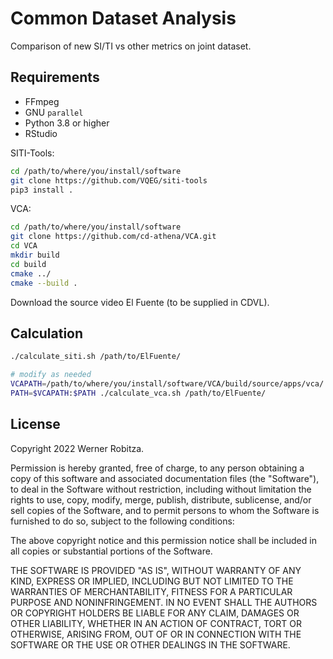 # Common Dataset Analysis

Comparison of new SI/TI vs other metrics on joint dataset.

## Requirements

- FFmpeg
- GNU `parallel`
- Python 3.8 or higher
- RStudio

SITI-Tools:

```bash
cd /path/to/where/you/install/software
git clone https://github.com/VQEG/siti-tools
pip3 install .
```

VCA:

```bash
cd /path/to/where/you/install/software
git clone https://github.com/cd-athena/VCA.git
cd VCA
mkdir build
cd build
cmake ../
cmake --build .
```

Download the source video El Fuente (to be supplied in CDVL).

## Calculation

```bash
./calculate_siti.sh /path/to/ElFuente/

# modify as needed
VCAPATH=/path/to/where/you/install/software/VCA/build/source/apps/vca/
PATH=$VCAPATH:$PATH ./calculate_vca.sh /path/to/ElFuente/
```

## License

Copyright 2022 Werner Robitza.

Permission is hereby granted, free of charge, to any person obtaining a copy of this software and associated documentation files (the "Software"), to deal in the Software without restriction, including without limitation the rights to use, copy, modify, merge, publish, distribute, sublicense, and/or sell copies of the Software, and to permit persons to whom the Software is furnished to do so, subject to the following conditions:

The above copyright notice and this permission notice shall be included in all copies or substantial portions of the Software.

THE SOFTWARE IS PROVIDED "AS IS", WITHOUT WARRANTY OF ANY KIND, EXPRESS OR IMPLIED, INCLUDING BUT NOT LIMITED TO THE WARRANTIES OF MERCHANTABILITY, FITNESS FOR A PARTICULAR PURPOSE AND NONINFRINGEMENT. IN NO EVENT SHALL THE AUTHORS OR COPYRIGHT HOLDERS BE LIABLE FOR ANY CLAIM, DAMAGES OR OTHER LIABILITY, WHETHER IN AN ACTION OF CONTRACT, TORT OR OTHERWISE, ARISING FROM, OUT OF OR IN CONNECTION WITH THE SOFTWARE OR THE USE OR OTHER DEALINGS IN THE SOFTWARE.
